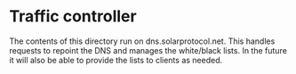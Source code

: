# Traffic controller

The contents of this directory run on dns.solarprotocol.net. This handles requests to repoint the DNS and manages the white/black lists. In the future it will also be able to provide the lists to clients as needed.
